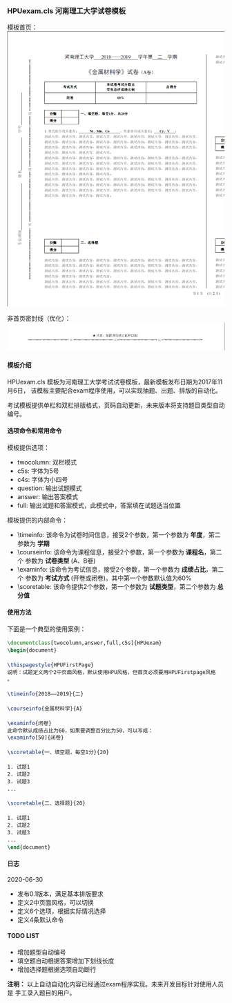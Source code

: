 ### HPUexam.cls 河南理工大学试卷模板

模板首页：
![](media/first-page.png)

非首页密封线（优化）：
![](media/margin.jpg)

#### 模板介绍

HPUexam.cls 模板为河南理工大学考试试卷模板，最新模板发布日期为2017年11月6日，
该模板主要配合exam程序使用，可以实现抽题、出题、排版的自动化。

考试模板提供单栏和双栏排版格式，页码自动更新，未来版本将支持题目类型自动编号。


#### 选项命令和常用命令

模板提供选项：
* twocolumn: 双栏模式
* c5s: 字体为5号
* c4s: 字体为小四号
* question: 输出试题模式
* answer: 输出答案模式
* full: 输出试题和答案模式，此模式中，答案填在试题适当位置 

模板提供的内部命令：
* \timeinfo: 该命令为试卷时间信息，接受2个参数，第一个参数为 __年度__，第二参数为 __学期__
* \courseinfo: 该命令为课程信息，接受2个参数，第一个参数为 __课程名__，第二个
    参数为 __试卷类型__ (A、B卷)
* \examinfo: 该命令为考试信息，接受2个参数，第一个参数为 __成绩占比__，第二个
    参数为 __考试方式__ (开卷或闭卷)。其中第一个参数默认值为60%
* \scoretable: 该命令提供2个参数，第一个参数为 __试题类型__，第二个参数为 __总
    分值__

#### 使用方法

下面是一个典型的使用案例：
```tex
\documentclass[twocolumn,answer,full,c5s]{HPUexam}
\begin{document}

\thispagestyle{HPUFirstPage}
说明：试题定义两个2中页面风格，默认使用HPU风格，但首页必须要用HPUFirstpage风格
。

\timeinfo{2018——2019}{二}

\courseinfo{金属材料学}{A}

\examinfo{闭卷}
此命令默认成绩占比为60，如果要调整百分比为50，可以写成：
\examinfo[50]{闭卷}

\scoretable{一、填空题，每空1分}{20}

1. 试题1
2. 试题2
3. 试题3
...

\scoretable{二、选择题}{20}

1. 试题1
2. 试题2
3. 试题3
...
\end{document}
```

#### 日志

2020-06-30

* 发布0.1版本，满足基本排版要求
* 定义2中页面风格，可以切换
* 定义6个选项，根据实际情况选择
* 定义4条默认命令

#### TODO LIST

* 增加题型自动编号
* 填空题自动根据答案增加下划线长度
* 增加选择题根据选项自动断行

**注明：** 以上自动自动化内容已经通过exam程序实现。未来开发目标针对使用人员是
手工录入题目的用户。
